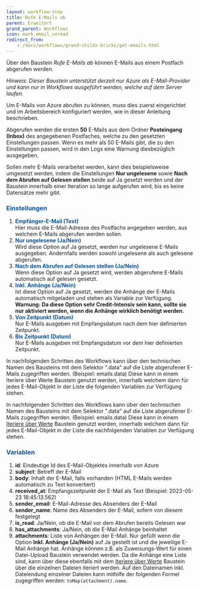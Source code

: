 ```yaml
---
layout: workflow-step
title: Rufe E-Mails ab
parent: Erweitert
grand_parent: Workflows
icon: mark_email_unread
redirect_from:
    - /docs/workflows/grand-childs-bricks/get-emails.html
---
```


Über den Baustein _Rufe E-Mails ab_ können E-Mails aus einem Postfach abgerufen werden.

_Hinweis: Dieser Baustein unterstützt derzeit nur Azure als E-Mail-Provider und kann nur in Workflows ausgeführt werden, welche auf dem Server laufen._

Um E-Mails von Azure abrufen zu können, muss dies zuerst eingerichtet und im Arbeitsbereich konfiguriert werden, wie in dieser Anleitung beschrieben.

Abgerufen werden die ersten **50** E-Mails aus dem Ordner **Posteingang (Inbox)** des angegebenen Postfaches, welche zu den gesetzten Einstellungen passen. Wenn es mehr als 50 E-Mails gibt, die zu den Einstellungen passen, wird in den Logs eine Warnung diesbezüglich ausgegeben.

Sollen mehr E-Mails verarbeitet werden, kann dies beispielsweise umgesetzt werden, indem die Einstellungen **Nur ungelesene** sowie **Nach dem Abrufen auf Gelesen stellen** beide auf Ja gesetzt werden und der Baustein innerhalb einer Iteration so lange aufgerufen wird, bis es keine Datensätze mehr gibt.

### <span style="color:#0b5394">**Einstellungen**</span>

1. <span style="color:#0b5394">**Empfänger-E-Mail (Text)**</span>  
   Hier muss die E-Mail-Adresse des Postfachs angegeben werden, aus welchem E-Mails abgerufen werden sollen.
1. <span style="color:#0b5394">**Nur ungelesene (Ja/Nein)**</span>  
   Wird diese Option auf Ja gesetzt, werden nur ungelesene E-Mails ausgegeben. Andernfalls werden sowohl ungelesene als auch gelesene abgerufen.
1. <span style="color:#0b5394">**Nach dem Abrufen auf Gelesen stellen (Ja/Nein)**</span>  
   Wenn diese Option auf Ja gesetzt wird, werden abgerufene E-Mails automatisch auf gelesen gesetzt.
1. <span style="color:#0b5394">**Inkl. Anhänge (Ja/Nein)**</span>  
   Ist diese Option auf Ja gesetzt, werden die Anhänge der E-Mails automatisch mitgeladen und stehen als Variable zur Verfügung.
   **Warnung: Da diese Option sehr Credit-Intensiv sein kann, sollte sie nur aktiviert werden, wenn die Anhänge wirklich benötigt werden.**
1. <span style="color:#0b5394">**Von Zeitpunkt (Datum)**</span>  
   Nur E-Mails ausgeben mit Empfangsdatum nach dem hier definierten Zeitpunkt.
1. <span style="color:#0b5394">**Bis Zeitpunkt (Datum)**</span>  
   Nur E-Mails ausgeben mit Empfangsdatum vor dem hier definierten Zeitpunkt.

In nachfolgenden Schritten des Workflows kann über den technischen Namen des Bausteins mit dem Selektor ".data" auf die Liste abgerufener E-Mails zugegriffen werden. (Beispiel: emails.data)
Diese kann in einem Iteriere über Werte Baustein genutzt werden, innerhalb welchem dann für jedes E-Mail-Objekt in der Liste die folgenden Variablen zur Verfügung stehen.

In nachfolgenden Schritten des Workflows kann über den technischen Namen des Bausteins mit dem Selektor ".data" auf die Liste abgerufener E-Mails zugegriffen werden. (Beispiel: emails.data)
Diese kann in einem [Iteriere über Werte](iterate-values) Baustein genutzt werden, innerhalb welchem dann für jedes E-Mail-Objekt in der Liste die nachfolgenden Variablen zur Verfügung stehen.

### <span style="color:#0b5394">**Variablen**</span>

1. **id**: Eindeutige Id des E-Mail-Objektes innerhalb von Azure
1. **subject**: Betreff der E-Mail
1. **body**: Inhalt der E-Mail, falls vorhanden (HTML E-Mails werden automatisch zu Text konvertiert)
1. **received_at**: Empfangszeitpunkt der E-Mail als Text (Beispiel: 2023-05-23 18:45:13.562)
1. **sender_email**: E-Mail-Adresse des Absenders der E-Mail
1. **sender_name**: Name des Absenders der E-Mail, sofern von diesem festgelegt
1. **is_read**: Ja/Nein, ob die E-Mail vor dem Abrufen bereits Gelesen war
1. **has_attachments**: Ja/Nein, ob die E-Mail Anhänge beinhaltet
1. **attachments**: Liste von Anhängen der E-Mail. Nur gefüllt wenn die Option **Inkl. Anhänge (Ja/Nein)** auf Ja gestellt ist und die jeweilige E-Mail Anhänge hat. Anhänge können z.B. als Zuweisungs-Wert für einen Datei-Upload Baustein verwendet werden. Da die Anhänge eine Liste sind, kann über diese ebenfalls mit dem [Iteriere über Werte](iterate-values) Baustein über die einzelnen Dateien iteriert werden. Auf den Dateinamen inkl. Dateiendung einzelner Dateien kann mithilfe der folgenden Formel zugegriffen werden: `toMap(attachment).name`.
